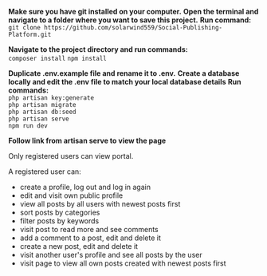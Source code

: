 **Make sure you have git installed on your computer.**
**Open the terminal and navigate to a folder where you want to save this project.**
**Run command:**  
``git clone https://github.com/solarwind559/Social-Publishing-Platform.git``

**Navigate to the project directory and run commands:**  
``composer install``
``npm install``

**Duplicate .env.example file and rename it to .env.**
**Create a database locally and edit the .env file to match your local database details**
**Run commands:**  
``php artisan key:generate``  
``php artisan migrate``  
``php artisan db:seed``  
``php artisan serve``  
``npm run dev``  

**Follow link from artisan serve to view the page**

Only registered users can view portal.

A registered user can:
- create a profile, log out and log in again
- edit and visit own public profile
- view all posts by all users with newest posts first
- sort posts by categories
- filter posts by keywords
- visit post to read more and see comments
- add a comment to a post, edit and delete it
- create a new post, edit and delete it
- visit another user's profile and see all posts by the user
- visit page to view all own posts created with newest posts first


